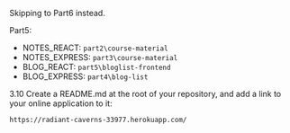 Skipping to Part6 instead.

Part5:
- NOTES_REACT: `part2\course-material`
- NOTES_EXPRESS: `part3\course-material`
- BLOG_REACT: `part5\bloglist-frontend`
- BLOG_EXPRESS: `part4\blog-list`

3.10 Create a README.md at the root of your repository, and add a link to your online application to it:

`https://radiant-caverns-33977.herokuapp.com/`